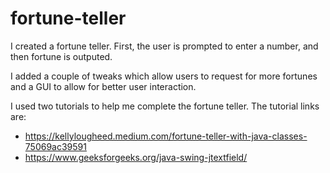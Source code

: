 # fortune-teller
I created a fortune teller. First, the user is prompted to enter a number, and then fortune is outputed.

I added a couple of tweaks which allow users to request for more fortunes and a GUI to allow for better user interaction.

I used two tutorials to help me complete the fortune teller. The tutorial links are:
* https://kellylougheed.medium.com/fortune-teller-with-java-classes-75069ac39591
* https://www.geeksforgeeks.org/java-swing-jtextfield/
